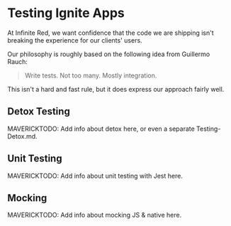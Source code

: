 # Testing Ignite Apps

At Infinite Red, we want confidence that the code we are shipping isn't breaking the experience for our clients' users.

Our philosophy is roughly based on the following idea from Guillermo Rauch:

> Write tests. Not too many. Mostly integration.

This isn't a hard and fast rule, but it does express our approach fairly well.

## Detox Testing

MAVERICKTODO: Add info about detox here, or even a separate Testing-Detox.md.

## Unit Testing

MAVERICKTODO: Add info about unit testing with Jest here.

## Mocking

MAVERICKTODO: Add info about mocking JS & native here.
